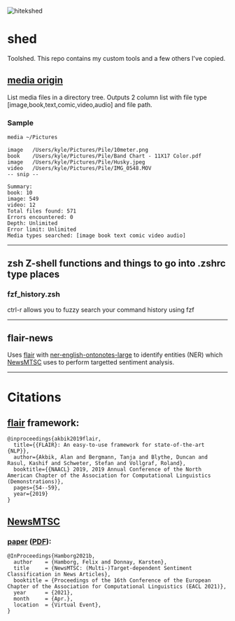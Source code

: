 ![hitekshed](https://github.com/user-attachments/assets/4d616fb6-fbc2-4ce1-90e0-f6d5ca55f238)

# shed
Toolshed. This repo contains my custom tools and a few others I've copied.
## [media origin](https://github.com/CodeAKrome/bootcupboard/tree/main/llm-test/go-media/media)
List media files in a directory tree. Outputs 2 column list with file type [image,book,text,comic,video,audio] and file path.
### Sample
```sh
media ~/Pictures
```
```
image	/Users/kyle/Pictures/Pile/10meter.png
book	/Users/kyle/Pictures/Pile/Band Chart - 11X17 Color.pdf
image	/Users/kyle/Pictures/Pile/Husky.jpeg
video	/Users/kyle/Pictures/Pile/IMG_0548.MOV
-- snip --

Summary:
book: 10
image: 549
video: 12
Total files found: 571
Errors encountered: 0
Depth: Unlimited
Error limit: Unlimited
Media types searched: [image book text comic video audio]
```

---

## zsh Z-shell functions and things to go into .zshrc type places
### fzf_history.zsh
ctrl-r allows you to fuzzy search your command history using fzf

---

## flair-news
Uses [flair](https://github.com/flairNLP/flair) with [ner-english-ontonotes-large](https://huggingface.co/flair/ner-english-ontonotes-large) to identify entities (NER) which [NewsMTSC](https://github.com/fhamborg/NewsMTSC?tab=readme-ov-file) uses to perform targetted sentiment analysis.

---

# Citations
## [flair](https://github.com/flairNLP/flair) framework:

```
@inproceedings{akbik2019flair,
  title={{FLAIR}: An easy-to-use framework for state-of-the-art {NLP}},
  author={Akbik, Alan and Bergmann, Tanja and Blythe, Duncan and Rasul, Kashif and Schweter, Stefan and Vollgraf, Roland},
  booktitle={{NAACL} 2019, 2019 Annual Conference of the North American Chapter of the Association for Computational Linguistics (Demonstrations)},
  pages={54--59},
  year={2019}
}

```
## [NewsMTSC](https://github.com/fhamborg/NewsMTSC?tab=readme-ov-file)
### [paper](https://aclanthology.org/2021.eacl-main.142/) ([PDF](https://aclanthology.org/2021.eacl-main.142.pdf)):

```
@InProceedings{Hamborg2021b,
  author    = {Hamborg, Felix and Donnay, Karsten},
  title     = {NewsMTSC: (Multi-)Target-dependent Sentiment Classification in News Articles},
  booktitle = {Proceedings of the 16th Conference of the European Chapter of the Association for Computational Linguistics (EACL 2021)},
  year      = {2021},
  month     = {Apr.},
  location  = {Virtual Event},
}
```